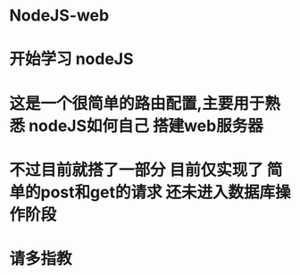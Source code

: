 # NodeJS-web
# 开始学习 nodeJS
# 这是一个很简单的路由配置,主要用于熟悉 nodeJS如何自己 搭建web服务器
# 不过目前就搭了一部分 目前仅实现了 简单的post和get的请求 还未进入数据库操作阶段
# 请多指教
